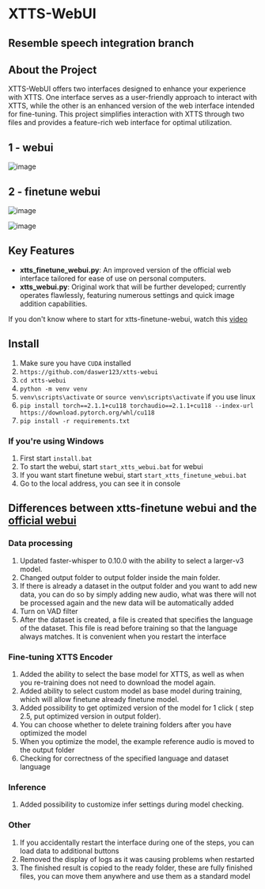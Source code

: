 # XTTS-WebUI

## Resemble speech integration branch

## About the Project
XTTS-WebUI offers two interfaces designed to enhance your experience with XTTS. One interface serves as a user-friendly approach to interact with XTTS, while the other is an enhanced version of the web interface intended for fine-tuning. This project simplifies interaction with XTTS through two files and provides a feature-rich web interface for optimal utilization.

## 1 - webui 
![image](https://github.com/daswer123/xtts-webui/assets/22278673/c0549b7d-5689-4166-8f6e-1c3975e5efc3)


## 2 - finetune webui
![image](https://github.com/daswer123/xtts-webui/assets/22278673/f0d7768e-77e4-4087-acb2-175eeddc9d2c)

![image](https://github.com/daswer123/xtts-webui/assets/22278673/0b5b1b99-2678-4cd0-ae80-bebf66b06e3d)

## Key Features
- **xtts_finetune_webui.py**: An improved version of the official web interface tailored for ease of use on personal computers.
- **xtts_webui.py**: Original work that will be further developed; currently operates flawlessly, featuring numerous settings and quick image addition capabilities.

If you don't know where to start for xtts-finetune-webui, watch this [video](https://www.youtube.com/watch?v=8tpDiiouGxc)

## Install

1. Make sure you have `CUDA` installed
2. `https://github.com/daswer123/xtts-webui`
3. `cd xtts-webui`
4. `python -m venv venv`
5. `venv\scripts\activate` or `source venv\scripts\activate` if you use linux
6. `pip install torch==2.1.1+cu118 torchaudio==2.1.1+cu118 --index-url https://download.pytorch.org/whl/cu118`
7. `pip install -r requirements.txt`

### If you're using Windows

1. First start `install.bat`
2. To start the webui, start `start_xtts_webui.bat` for webui
3. If you want start finetune webui, start `start_xtts_finetune_webui.bat` 
4. Go to the local address, you can see it in console

## Differences between xtts-finetune webui and the [official webui](https://github.com/coqui-ai/TTS/pull/3296)

### Data processing

1. Updated faster-whisper to 0.10.0 with the ability to select a larger-v3 model.
2. Changed output folder to output folder inside the main folder.
3. If there is already a dataset in the output folder and you want to add new data, you can do so by simply adding new audio, what was there will not be processed again and the new data will be automatically added
4. Turn on VAD filter
5. After the dataset is created, a file is created that specifies the language of the dataset. This file is read before training so that the language always matches. It is convenient when you restart the interface

### Fine-tuning XTTS Encoder

1. Added the ability to select the base model for XTTS, as well as when you re-training does not need to download the model again.
2. Added ability to select custom model as base model during training, which will allow finetune already finetune model.
3. Added possibility to get optimized version of the model for 1 click ( step 2.5, put optimized version in output folder).
4. You can choose whether to delete training folders after you have optimized the model
5. When you optimize the model, the example reference audio is moved to the output folder
6. Checking for correctness of the specified language and dataset language

### Inference

1. Added possibility to customize infer settings during model checking.

### Other

1. If you accidentally restart the interface during one of the steps, you can load data to additional buttons
2. Removed the display of logs as it was causing problems when restarted
3. The finished result is copied to the ready folder, these are fully finished files, you can move them anywhere and use them as a standard model




